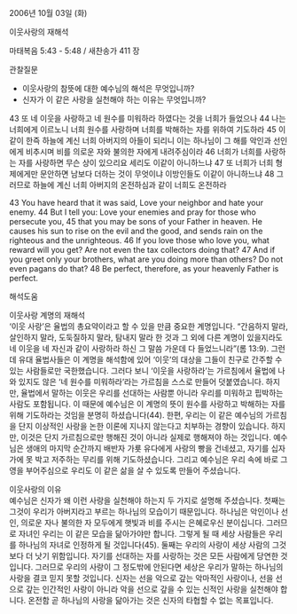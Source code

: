 2006년 10월 03일 (화)

이웃사랑의 재해석



마태복음 5:43 - 5:48 / 새찬송가 411 장


관찰질문
- 이웃사랑의 참뜻에 대한 예수님의 해석은 무엇입니까?
- 신자가 이 같은 사랑을 실천해야 하는 이유는 무엇입니까?

43 또 네 이웃을 사랑하고 네 원수를 미워하라 하였다는 것을 너희가 들었으나 44 나는 너희에게 이르노니 너희 원수를 사랑하며 너희를 박해하는 자를 위하여 기도하라 45 이같이 한즉 하늘에 계신 너희 아버지의 아들이 되리니 이는 하나님이 그 해를 악인과 선인에게 비추시며 비를 의로운 자와 불의한 자에게 내려주심이라 46 너희가 너희를 사랑하는 자를 사랑하면 무슨 상이 있으리요 세리도 이같이 아니하느냐 47 또 너희가 너희 형제에게만 문안하면 남보다 더하는 것이 무엇이냐 이방인들도 이같이 아니하느냐 48 그러므로 하늘에 계신 너희 아버지의 온전하심과 같이 너희도 온전하라

43  You have heard that it was said, Love your neighbor and hate your enemy. 44  But I tell you: Love your enemies and pray for those who persecute you, 45  that you may be sons of your Father in heaven. He causes his sun to rise on the evil and the good, and sends rain on the righteous and the unrighteous. 46  If you love those who love you, what reward will you get? Are not even the tax collectors doing that? 47  And if you greet only your brothers, what are you doing more than others? Do not even pagans do that? 48  Be perfect, therefore, as your heavenly Father is perfect.

해석도움





이웃사랑 계명의 재해석  
‘이웃 사랑’은 율법의 총요약이라고 할 수 있을 만큼 중요한 계명입니다. “간음하지 말라, 살인하지 말라, 도둑질하지 말라, 탐내지 말라 한 것과 그 외에 다른 계명이 있을지라도 네 이웃을 네 자신과 같이 사랑하라 하신 그 말씀 가운데 다 들었느니라”(롬 13:9). 그런데 유대 율법사들은 이 계명을 해석함에 있어 ‘이웃’의 대상을 그들이 친구로 간주할 수 있는 사람들로만 국한했습니다. 그러다 보니 ‘이웃을 사랑하라’는 가르침에서 율법에 나와 있지도 않은 ‘네 원수를 미워하라’라는 가르침을 스스로 만들어 덧붙였습니다. 하지만, 율법에서 말하는 이웃은 우리를 선대하는 사람뿐 아니라 우리를 미워하고 핍박하는 사람도 포함됩니다. 이 때문에 예수님은 이 계명의 뜻이 원수를 사랑하고 박해하는 자를 위해 기도하라는 것임을 분명히 하셨습니다(44). 한편, 우리는 이 같은 예수님의 가르침을 단지 이상적인 사랑을 논한 이론에 지나지 않는다고 치부하는 경향이 있습니다. 하지만, 이것은 단지 가르침으로만 행해진 것이 아니라 실제로 행해져야 하는 것입니다. 예수님은 생애의 마지막 순간까지 배반자 가룟 유다에게 사랑의 빵을 건네셨고, 자기를 십자가에 못 박고 저주하는 무리를 위해 기도하셨습니다. 그리고 예수님은 우리 속에 바로 그 영을 부어주심으로 우리도 이 같은 삶을 살 수 있도록 만들어 주셨습니다. 

이웃사랑의 이유  
예수님은 신자가 왜 이런 사랑을 실천해야 하는지 두 가지로 설명해 주셨습니다. 첫째는 그것이 우리가 아버지라고 부르는 하나님의 모습이기 때문입니다. 하나님은 악인이나 선인, 의로운 자나 불의한 자 모두에게 햇빛과 비를 주시는 은혜로우신 분이십니다. 그러므로 자녀인 우리는 이 같은 모습을 닮아가야만 합니다. 그렇게 될 때 세상 사람들은 우리를 하나님의 자녀로 인정하게 될 것입니다(45). 둘째는 우리의 사랑이 세상 사람의 그것보다 더 낫기 위함입니다. 자기를 선대하는 자를 사랑하는 것은 모든 사람에게 당연한 것입니다. 그러므로 우리의 사랑이 그 정도밖에 안된다면 세상은 우리가 말하는 하나님의 사랑을 결코 믿지 못할 것입니다. 신자는 선을 악으로 갚는 악마적인 사랑이나, 선을 선으로 갚는 인간적인 사랑이 아니라 악을 선으로 갚을 수 있는 신적인 사랑을 실천해야 합니다. 온전함 곧 하나님의 사랑을 닮아가는 것은 신자의 타협할 수 없는 목표입니다.